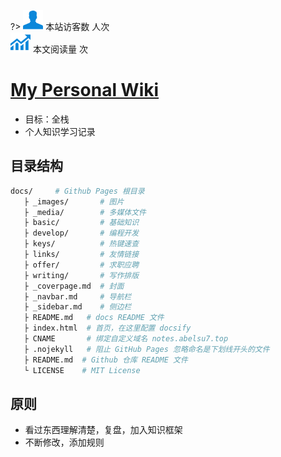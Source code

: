 <link rel="stylesheet" href="https://cdn.jsdelivr.net/npm/font-awesome@4.7.0/css/font-awesome.min.css">
<!-- <script async src="//busuanzi.ibruce.info/busuanzi/2.3/busuanzi.pure.mini.js"></script> -->
<script async src="https://cdn.jsdelivr.net/npm/busuanzi@2.3.0/bsz.pure.mini.min.js"></script>

?> <span id="busuanzi_container_site_uv"><img src="_media/visit.svg" data-origin="view.svg" alt data-no-zoom> 本站访客数 <span id="busuanzi_value_site_uv"><i class="fa fa-spinner fa-spin"></i></span> 人次</span><br>
<span id="busuanzi_container_page_pv"><img src="_media/view.svg" data-origin="view.svg" alt data-no-zoom> 本文阅读量 <span id="busuanzi_value_page_pv"><i class="fa fa-spinner fa-spin"></i></span> 次</span>

# [My Personal Wiki](https://bluebird89.github.io/docs/)

* 目标：全栈
* 个人知识学习记录

## 目录结构

```bash
docs/     # Github Pages 根目录
   ├ _images/       # 图片
   ├ _media/        # 多媒体文件
   ├ basic/         # 基础知识
   ├ develop/       # 编程开发
   ├ keys/          # 热键速查
   ├ links/         # 友情链接
   ├ offer/         # 求职应聘
   ├ writing/       # 写作排版
   ├ _coverpage.md  # 封面
   ├ _navbar.md     # 导航栏
   ├ _sidebar.md    # 侧边栏
   ├ README.md   # docs README 文件
   ├ index.html  # 首页，在这里配置 docsify
   ├ CNAME       # 绑定自定义域名 notes.abelsu7.top
   ├ .nojekyll   # 阻止 GitHub Pages 忽略命名是下划线开头的文件
   ├ README.md  # Github 仓库 README 文件
   └ LICENSE    # MIT License
```

## 原则

* 看过东西理解清楚，复盘，加入知识框架
* 不断修改，添加规则
